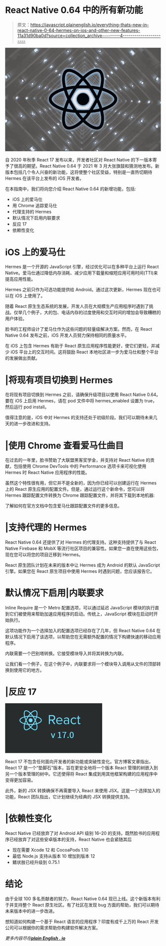 # React Native 0.64 中的所有新功能

> 原文：<https://javascript.plainenglish.io/everything-thats-new-in-react-native-0-64-hermes-on-ios-and-other-new-features-11a31d90ba0d?source=collection_archive---------4----------------------->

![](img/861ea2f872d1195dddfefab0bb7cc3e1.png)

自 2020 年秋季 React 17 发布以来，开发者社区对 React Native 的下一版本寄予了很高的期望。React Native 0.64 于 2021 年 3 月大张旗鼓和猜测地发布。新版本包括几个令人兴奋的新功能，这将使整个社区受益，特别是一直热切期待 Hermes 在该平台上发布的 iOS 开发者。

在本指南中，我们将向您介绍 React Native 0.64 的新增功能，包括:

*   iOS 上的爱马仕
*   用 Chrome 追踪爱马仕
*   代理支持的 Hermes
*   默认情况下启用内联要求
*   反应 17
*   依赖性变化

# iOS 上的爱马仕

Hermes 是一个开源的 JavaScript 引擎，经过优化可以在多种平台上运行 React Native。爱马仕通过降低内存消耗、减少应用下载量和缩短应用可用时间(TTI)来提高应用性能。

Hermes 之前只作为可选功能提供给 Android。通过这次更新，Hermes 现在也可以在 iOS 上使用了。

随着 React 原生生态系统的发展，开发人员在大规模生产应用程序时遇到了挑战。仅举几个例子，大的包、电话内存的过度使用和交互时间的增加会导致糟糕的用户体验。

脸书的工程师设计了爱马仕作为这些问题的轻量级解决方案。然而，在 React Native 0.64 发布之前，iOS 开发人员努力保持相同的质量水平。

在 iOS 上包含 Hermes 有助于 React 原生应用程序性能更好，使它们更轻，并减少 iOS 平台上的交互时间。这将鼓励 React 本地社区进一步为爱马仕和整个平台的发展做出贡献。

# |将现有项目切换到 Hermes

在将现有项目切换到 Hermes 之前，请确保升级项目以使用 React Native 0.64。要在 iOS 上启用 Hermes，请在 pod 文件中将 hermes_enabled 设置为 true，然后运行 pod install。

值得注意的是，iOS 中对 Hermes 的支持还处于初级阶段。我们可以期待未来几天的进一步改进和支持。

# |使用 Chrome 查看爱马仕曲目

在过去的一年里，脸书赞助了大联盟黑客奖学金，并支持对 React Native 的贡献，包括使用 Chrome DevTools 中的 Performance 选项卡来可视化使用 Hermes 时 React Native 应用程序的性能。

虽然这个特性很有用，但它并不是全新的，因为你已经可以创建运行在 Hermes 上的 React 原生应用的配置文件。但是，通过运行这个新命令，您可以将 Hermes 跟踪配置文件转换为 Chrome 跟踪配置文件，并将其下载到本地机器:

了解如何在官方文档中包含爱马仕跟踪配置文件的更多信息。

# |支持代理的 Hermes

React Native 0.64 还提供了对 Hermes 的代理支持。这种支持提供了与 React Native Firebase 和 MobX 等流行社区项目的兼容性。如果您一直在使用这些包，现在您可以将您的项目迁移到 Hermes。

React 原生团队计划在未来的版本中让 Hermes 成为 Android 的默认 JavaScript 引擎。如果您在 React 原生项目中使用 Hermes 时遇到问题，您应该报告它。

# 默认情况下启用|内联要求

Inline Require 是一个 Metro 配置选项，可以通过延迟 JavaScript 模块的执行直到它们被使用来帮助加速应用程序的启动。传统上，JavaScript 模块在启动时开始执行。

这项功能作为一个选择加入的配置选项已经存在了几年，但 React Native 0.64 在默认情况下启用了该选项，以帮助您在无需额外配置的情况下构建快速的移动应用程序。

内联需要一个巴别塔转换。它接受模块导入并将其转换为内联。

让我们看一个例子，在这个例子中，内联要求将一个模块导入调用从文件的顶部转换到使用它的地方。

# |反应 17

![](img/1f2df5bce013071af30af51a5da048c0.png)

React 17 不包含任何面向开发者的新功能或突破性变化。官方博客文章指出，React 17 是一个“垫脚石”版本，旨在更安全地将一个版本 React 管理的树嵌入到另一个版本管理的树中。它还使得将 React 集成到用其他框架构建的应用程序中变得更加容易。

此外，新的 JSX 转换确保不再需要导入 React 来使用 JSX。这是一个选择加入的功能，React 团队指出，它计划继续为经典的 JSX 转换提供支持。

# |依赖性变化

React Native 已经放弃了对 Android API 级别 16–20 的支持。既然脸书的应用程序已经放弃了对这些安卓版本的支持，React Native 也会紧随其后

*   现在需要 Xcode 12 和 CocoaPods 1.10
*   最低 Node.js 支持从版本 10 增加到版本 12
*   鳍状肢已经升级到 0.75.1

# 结论

由于全球 100 多名贡献者的努力，React Native 0.64 现已上线。这个新版本有利于并支持整个 React 原生社区。有了社区在发现 bug 方面的帮助，我们可以期待未来版本中的进一步改进。

想知道如何构建一个基于 React 语言的应用程序？印度有成千上万的 React 开发公司可以根据你的需求帮助你构建软件解决方案。

*更多内容尽在*[***plain English . io***](http://plainenglish.io/)